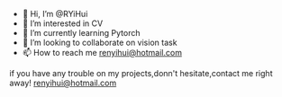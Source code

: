 - 👋 Hi, I’m @RYiHui
- 👀 I’m interested in CV 
- 🌱 I’m currently learning Pytorch
- 💞️ I’m looking to collaborate on vision task
- 📫 How to reach me renyihui@hotmail.com

<!---
RYiHui/RYiHui is a ✨ special ✨ repository because its `README.md` (this file) appears on your GitHub profile.
You can click the Preview link to take a look at your changes.
--->

if you have any trouble on my projects,donn't hesitate,contact me right away!  renyihui@hotmail.com  
